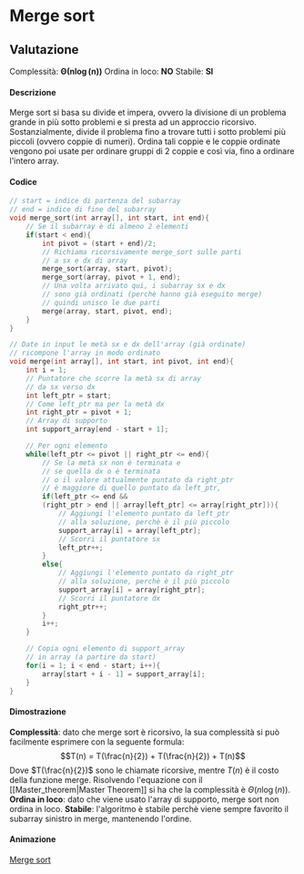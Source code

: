 # Merge sort
## Valutazione
Complessità:  $\boldsymbol{\Theta(n\log(n))}$
Ordina in loco: **NO**
Stabile: **SI**

#### Descrizione
Merge sort si basa su divide et impera, ovvero la divisione di un problema grande in più sotto problemi e si presta ad un approccio ricorsivo.
Sostanzialmente, divide il problema fino a trovare tutti i sotto problemi più piccoli (ovvero coppie di numeri). Ordina tali coppie e le coppie ordinate vengono poi usate per ordinare gruppi di 2 coppie e così via, fino a ordinare l'intero array.

#### Codice
````c
// start = indice di partenza del subarray
// end = indice di fine del subarray
void merge_sort(int array[], int start, int end){
	// Se il subarray è di almeno 2 elementi
	if(start < end){
		int pivot = (start + end)/2;
		// Richiama ricorsivamente merge_sort sulle parti
		// a sx e dx di array
		merge_sort(array, start, pivot);
		merge_sort(array, pivot + 1, end);
		// Una volta arrivato qui, i subarray sx e dx
		// sono già ordinati (perchè hanno già eseguito merge)
		// quindi unisco le due parti
		merge(array, start, pivot, end);
	}
}

// Date in input le metà sx e dx dell'array (già ordinate)
// ricompone l'array in modo ordinato
void merge(int array[], int start, int pivot, int end){
	int i = 1;
	// Puntatore che scorre la metà sx di array
	// da sx verso dx
	int left_ptr = start;
	// Come left_ptr ma per la metà dx
	int right_ptr = pivot + 1;
	// Array di supporto
	int support_array[end - start + 1];

	// Per ogni elemento
	while(left_ptr <= pivot || right_ptr <= end){
		// Se la metà sx non è terminata e 
		// se quella dx o è terminata
		// o il valore attualmente puntato da right_ptr
		// è maggiore di quello puntato da left_ptr,
		if(left_ptr <= end && 
		(right_ptr > end || array[left_ptr] <= array[right_ptr])){
			// Aggiungi l'elemento puntato da left_ptr
			// alla soluzione, perchè è il più piccolo
			support_array[i] = array[left_ptr];
			// Scorri il puntatore sx
			left_ptr++;
		}
		else{
			// Aggiungi l'elemento puntato da right_ptr
			// alla soluzione, perchè è il più piccolo
			support_array[i] = array[right_ptr];
			// Scorri il puntatore dx
			right_ptr++;
		}
		i++;
	}

	// Copia ogni elemento di support_array
	// in array (a partire da start)
	for(i = 1; i < end - start; i++){
		array[start + i - 1] = support_array[i];
	}
}

````

#### Dimostrazione
**Complessità**: dato che merge sort è ricorsivo, la sua complessità si può facilmente esprimere con la seguente formula:$$T(n) = T(\frac{n}{2}) + T(\frac{n}{2}) + T(n)$$
Dove $T(\frac{n}{2})$ sono le chiamate ricorsive, mentre $T(n)$ è il costo della funzione merge.
Risolvendo l'equazione con il [[Master_theorem|Master Theorem]] si ha che la complessità è $\Theta(n\log(n))$.
**Ordina in loco**: dato che viene usato l'array di supporto, merge sort non ordina in loco.
**Stabile**: l'algoritmo è stabile perchè viene sempre favorito il subarray sinistro in merge, mantenendo l'ordine.

#### Animazione
[Merge sort](https://www.youtube.com/watch?v=ZRPoEKHXTJg)
